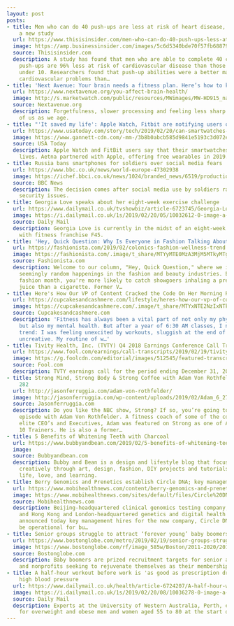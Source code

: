 ```yaml
---
layout: post
posts:
- title: Men who can do 40 push-ups are less at risk of heart disease, according to
    a new study
  url: https://www.thisisinsider.com/men-who-can-do-40-push-ups-less-at-risk-of-heart-disease-study-finds-2019-2
  image: https://amp.businessinsider.com/images/5c6d5340bde70f57fb688797-1920-960.jpg
  source: Thisisinsider.com
  description: A study has found that men who are able to complete 40 consecutive
    push-ups are 96% less at risk of cardiovascular disease than those who can manage
    under 10. Researchers found that push-up abilities were a better marker of future
    cardiovascular problems than…
- title: 'Next Avenue: Your brain needs a fitness plan. Here’s how to keep it in shape'
  url: https://www.nextavenue.org/you-affect-brain-health/
  image: http://s.marketwatch.com/public/resources/MWimages/MW-HD915_na_bra_ZG_20190213153025.jpg
  source: Nextavenue.org
  description: Forgetfulness, slower processing and feeling less sharp plague most
    of us as we age.
- title: "'It saved my life': Apple Watch, Fitbit are notifying users of medical emergencies"
  url: https://www.usatoday.com/story/tech/2019/02/20/can-smartwatches-literally-save-lives-some-users-say-yes/2646598002/?utm_source=google&utm_medium=amp&utm_campaign=speakable
  image: https://www.gannett-cdn.com/-mm-/3b8b0abcb585d9841e5193c3d072eed1e5ce62bc/c=0-30-580-356/local/-/media/2019/01/18/USATODAY/usatsports/MotleyFool-TMOT-9e97fd86-9978461c.jpg?width=3200&height=1680&fit=crop
  source: USA Today
  description: Apple Watch and FitBit users say that their smartwatches saved their
    lives. Aetna partnered with Apple, offering free wearables in 2019.
- title: Russia bans smartphones for soldiers over social media fears
  url: https://www.bbc.co.uk/news/world-europe-47302938
  image: https://ichef.bbci.co.uk/news/1024/branded_news/6519/production/_105718852_gettyimages-684375210.jpg
  source: BBC News
  description: The decision comes after social media use by soldiers raised national
    security issues.
- title: Georgia Love speaks about her eight-week exercise challenge
  url: https://www.dailymail.co.uk/tvshowbiz/article-6723745/Georgia-Love-speaks-eight-week-exercise-challenge.html
  image: https://i.dailymail.co.uk/1s/2019/02/20/05/10032612-0-image-a-29_1550641827611.jpg
  source: Daily Mail
  description: Georgia Love is currently in the midst of an eight-week  challenge
    with fitness franchise F45.
- title: 'Hey, Quick Question: Why Is Everyone in Fashion Talking About Colonics Lately?'
  url: https://fashionista.com/2019/02/colonics-fashion-wellness-trend
  image: https://fashionista.com/.image/t_share/MTYyMTE0MzA3MjM5MTkyMTg5/fashion-street-style-coloincs-promo.jpg
  source: Fashionista.com
  description: Welcome to our column, "Hey, Quick Question," where we investigate
    seemingly random happenings in the fashion and beauty industries. Enjoy! This
    fashion month, you're more likely to catch showgoers inhaling a pre-runway celery
    juice than a cigarette. Former V…
- title: Here's How Our VP of Content Cracked the Code On Her Morning Routine
  url: https://cupcakesandcashmere.com/lifestyle/heres-how-our-vp-of-content-cracked-the-code-on-her-morning-routine
  image: https://cupcakesandcashmere.com/.image/t_share/MTYxNTE2NzIxNTk1ODE5NjQ1/img_1136.png
  source: Cupcakesandcashmere.com
  description: 'Fitness has always been a vital part of not only my physical health,
    but also my mental health. But after a year of 6:30 AM classes, I noticed another
    trend: I was feeling unexcited by workouts, sluggish at the end of the week, and
    uncreative. My routine of w…'
- title: Tivity Health, Inc. (TVTY) Q4 2018 Earnings Conference Call Transcript
  url: https://www.fool.com/earnings/call-transcripts/2019/02/19/tivity-health-inc-tvty-q4-2018-earnings-conference.aspx
  image: https://g.foolcdn.com/editorial/images/512545/featured-transcript-logo.png
  source: Fool.com
  description: TVTY earnings call for the period ending December 31, 2018.
- title: Strong Mind, Strong Body & Strong Coffee with Adam Von Rothfelder – Episode
    282
  url: http://jasonferruggia.com/adam-von-rothfelder/
  image: http://jasonferruggia.com/wp-content/uploads/2019/02/Adam_6_270x270.jpg
  source: Jasonferruggia.com
  description: Do you like the NBC show, Strong? If so, you’re going to love this
    episode with Adam Von Rothfelder. A fitness coach of some of the country’s most
    elite CEO’s and Executives, Adam was featured on Strong as one of America’s Top
    10 Trainers. He is also a former…
- title: 5 Benefits of Whitening Teeth with Charcoal
  url: https://www.bubbyandbean.com/2019/02/5-benefits-of-whitening-teeth-with.html
  image: 
  source: Bubbyandbean.com
  description: Bubby and Bean is a design and lifestyle blog that focuses on living
    creatively through art, design, fashion, DIY projects and tutorials, travel, music
    life, love, and learning.
- title: Berry Genomics and Prenetics establish Circle DNA; key management hires announced
  url: https://www.mobihealthnews.com/content/berry-genomics-and-prenetics-establish-circle-dna-key-management-hires-announced
  image: https://www.mobihealthnews.com/sites/default/files/Circle%20DNA%20screengrab_Mobi.JPG
  source: Mobihealthnews.com
  description: Beijing-headquartered clinical genomics testing company, Berry Genomics
    and Hong Kong and London-headquartered genetics and digital health company Prenetics
    announced today key management hires for the new company, Circle DNA, which will
    be operational for bu…
- title: Senior groups struggle to attract ‘forever young’ baby boomers
  url: https://www.bostonglobe.com/metro/2019/02/19/senior-groups-struggle-attract-forever-young-baby-boomers/wxLaXRsAkrhW48VRKtz0EL/story.html
  image: https://www.bostonglobe.com/rf/image_585w/Boston/2011-2020/2019/01/27/BostonGlobe.com/Metro/Images/KREITER01252019babyboom3.jpg
  source: Bostonglobe.com
  description: Baby boomers are prized recruitment targets for senior associations
    and nonprofits seeking to rejuvenate themselves as their membership ages.
- title: A half-hour workout before work is 'as good as prescription drugs' for lowering
    high blood pressure
  url: https://www.dailymail.co.uk/health/article-6724207/A-half-hour-workout-work-good-prescription-drugs-lowering-high-blood-pressure.html
  image: https://i.dailymail.co.uk/1s/2019/02/20/08/10036278-0-image-a-4_1550652570491.jpg
  source: Daily Mail
  description: Experts at the University of Western Australia, Perth, examined data
    for overweight and obese men and women aged 55 to 80 at the start of the study.
---
```


